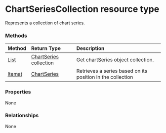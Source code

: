 # ChartSeriesCollection resource type

Represents a collection of chart series.


### Methods

| Method		   | Return Type	|Description|
|:---------------|:--------|:----------|
|[List](../api/chartseries_list.md) | [ChartSeries](chartseries.md) collection |Get chartSeries object collection. |
|[Itemat](../api/chartseriescollection_itemat.md)|[ChartSeries](chartseries.md)|Retrieves a series based on its position in the collection|

### Properties
None

### Relationships
None


<!-- uuid: 8fcb5dbc-d5aa-4681-8e31-b001d5168d79
2015-10-25 14:57:30 UTC -->
<!-- {
  "type": "#page.annotation",
  "description": "ChartSeriesCollection resource",
  "keywords": "",
  "section": "documentation",
  "tocPath": ""
}-->